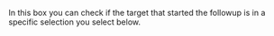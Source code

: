 In this box you can check if the target that started the followup is in a specific selection you select below.
